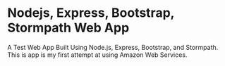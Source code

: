 # Nodejs, Express, Bootstrap, Stormpath Web App
A Test Web App Built Using Node.js, Express, Bootstrap, and Stormpath.
This is app is my first attempt at using Amazon Web Services.
